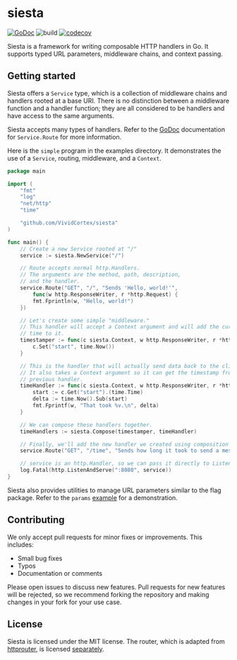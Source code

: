 # siesta

[![GoDoc](https://godoc.org/github.com/VividCortex/siesta?status.svg)](https://godoc.org/github.com/VividCortex/siesta)
![build](https://github.com/VividCortex/siesta/workflows/build/badge.svg)
[![codecov](https://codecov.io/gh/VividCortex/siesta/branch/master/graph/badge.svg)](https://codecov.io/gh/VividCortex/siesta)

Siesta is a framework for writing composable HTTP handlers in Go. It supports typed URL parameters, middleware chains, and context passing.

## Getting started

Siesta offers a `Service` type, which is a collection of middleware chains and handlers rooted at a base URI. There is no distinction between a middleware function and a handler function; they are all considered to be handlers and have access to the same arguments.

Siesta accepts many types of handlers. Refer to the [GoDoc](https://godoc.org/github.com/VividCortex/siesta#Service.Route) documentation for `Service.Route` for more information.

Here is the `simple` program in the examples directory. It demonstrates the use of a `Service`, routing, middleware, and a `Context`.

```go
package main

import (
	"fmt"
	"log"
	"net/http"
	"time"

	"github.com/VividCortex/siesta"
)

func main() {
	// Create a new Service rooted at "/"
	service := siesta.NewService("/")

	// Route accepts normal http.Handlers.
	// The arguments are the method, path, description,
	// and the handler.
	service.Route("GET", "/", "Sends 'Hello, world!'",
		func(w http.ResponseWriter, r *http.Request) {
		fmt.Fprintln(w, "Hello, world!")
	})

	// Let's create some simple "middleware."
	// This handler will accept a Context argument and will add the current
	// time to it.
	timestamper := func(c siesta.Context, w http.ResponseWriter, r *http.Request) {
		c.Set("start", time.Now())
	}

	// This is the handler that will actually send data back to the client.
	// It also takes a Context argument so it can get the timestamp from the
	// previous handler.
	timeHandler := func(c siesta.Context, w http.ResponseWriter, r *http.Request) {
		start := c.Get("start").(time.Time)
		delta := time.Now().Sub(start)
		fmt.Fprintf(w, "That took %v.\n", delta)
	}

	// We can compose these handlers together.
	timeHandlers := siesta.Compose(timestamper, timeHandler)

	// Finally, we'll add the new handler we created using composition to a new route.
	service.Route("GET", "/time", "Sends how long it took to send a message", timeHandlers)

	// service is an http.Handler, so we can pass it directly to ListenAndServe.
	log.Fatal(http.ListenAndServe(":8080", service))
}
```

Siesta also provides utilities to manage URL parameters similar to the flag package. Refer to the `params` [example](https://github.com/VividCortex/siesta/blob/master/examples/params/main.go) for a demonstration.

## Contributing

We only accept pull requests for minor fixes or improvements. This includes:

* Small bug fixes
* Typos
* Documentation or comments

Please open issues to discuss new features. Pull requests for new features will be rejected,
so we recommend forking the repository and making changes in your fork for your use case.

## License

Siesta is licensed under the MIT license. The router, which is adapted from [httprouter](https://github.com/julienschmidt/httprouter), is licensed [separately](https://github.com/VividCortex/siesta/blob/6ce42bf31875cc845310b1f4775129edfc8d9967/tree.go#L2-L24).
